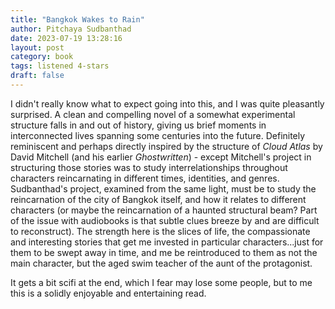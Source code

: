 ```yaml
---
title: "Bangkok Wakes to Rain"
author: Pitchaya Sudbanthad
date: 2023-07-19 13:28:16
layout: post
category: book
tags: listened 4-stars
draft: false
---
```


I didn't really know what to expect going into this, and I was quite pleasantly surprised. A clean and compelling novel of a somewhat experimental structure falls in and out of history, giving us brief moments in interconnected lives spanning some centuries into the future. Definitely reminiscent and perhaps directly inspired by the structure of *Cloud Atlas* by David Mitchell (and his earlier *Ghostwritten*) - except Mitchell's project in structuring those stories was to study interrelationships throughout characters reincarnating in different times, identities, and genres. Sudbanthad's project, examined from the same light, must be to study the reincarnation of the city of Bangkok itself, and how it relates to different characters (or maybe the reincarnation of a haunted structural beam? Part of the issue with audiobooks is that subtle clues breeze by and are difficult to reconstruct). The strength here is the slices of life, the compassionate and interesting stories that get me invested in particular characters...just for them to be swept away in time, and me be reintroduced to them as not the main character, but the aged swim teacher of the aunt of the protagonist.

It gets a bit scifi at the end, which I fear may lose some people, but to me this is a solidly enjoyable and entertaining read.
